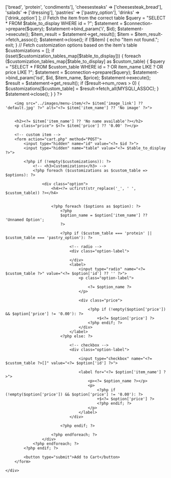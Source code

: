 <!-- detail page php -->
<?php

include '../includes/database.php';

if (!isset($_GET['id']) || !isset($_GET['table'])) {
    echo "No item ID or table provided.";
    exit;
}

$id = $_GET['id'];
$table_to_display = $_GET['table'];

$item_name = $_GET['item_name'] ?? '%';
$price = $_GET['price'] ?? '%';

// Define the main tables and their corresponding customization tables
$customization_tables_map = [
    'sandwiches' => ['bread', 'protein', 'condiments'],
    'cheesesteaks' => ['cheesesteak_bread'],
    'salads' => ['dressing'],
    'pastries' => ['pastry_option'],
    'drinks' => ['drink_option']
];

// Fetch the item from the correct table
$query = "SELECT * FROM $table_to_display WHERE id = ?";
$statement = $connection->prepare($query);
$statement->bind_param('i', $id);
$statement->execute();
$item_result = $statement->get_result();
$item = $item_result->fetch_assoc();
$statement->close();

if (!$item) {
    echo "Item not found.";
    exit;
}

// Fetch customization options based on the item's table
$customizations = [];

if (isset($customization_tables_map[$table_to_display])) {
    foreach ($customization_tables_map[$table_to_display] as $custom_table) {
        $query = "SELECT * FROM $custom_table WHERE id = ? OR item_name LIKE ? OR price LIKE ?";
        $statement = $connection->prepare($query);
        $statement->bind_param('isd', $id, $item_name, $price);
        $statement->execute();
        $result = $statement->get_result();

        if ($result->num_rows > 0) {
            $customizations[$custom_table] = $result->fetch_all(MYSQLI_ASSOC);
        }

        $statement->close();
    }
}
?>

<!DOCTYPE html>
<html lang="en">
<head>
    <meta charset="UTF-8">
    <meta name="viewport" content="width=device-width, initial-scale=1.0">
    <title><?= $item['item_name'] ?? 'Item Detail' ?></title>
    <link rel="icon" type="image/gif" href="../images/logo.png" />
    <link rel="stylesheet" href="css/general.css">
    <link rel="stylesheet" href="css/menu.css">
    <link rel="stylesheet" href="css/menu-item.css">
</head>

<body>
    <div class="screen-container">

        
        <img src="../images/menu-item/<?= $item['image_link'] ?? 'default.jpg' ?>" alt="<?= $item['item_name'] ?? 'No image' ?>">
        
        
        <h2><?= $item['item_name'] ?? 'No name available'?></h2>
        <p class="price"> $<?= $item['price'] ?? '0.00' ?></p>

        <!-- custom item -->
        <form action="cart.php" method="POST">
            <input type="hidden" name="id" value="<?= $id ?>">
            <input type="hidden" name="table" value="<?= $table_to_display ?>">
    
            <?php if (!empty($customizations)): ?>
                <!-- <h3>Customizations</h3> -->
                <?php foreach ($customizations as $custom_table => $options): ?>
                    
                    <div class="option">
                        <h4><?= ucfirst(str_replace('_', ' ', $custom_table)) ?></h4>


                        <?php foreach ($options as $option): ?>
                            <?php 
                            $option_name = $option['item_name'] ?? 'Unnamed Option';  
                            ?>

                            <?php if ($custom_table === 'protein' || $custom_table === 'pastry_option'): ?>

                                <!-- radio -->
                                <div class="option-label">

                                </div>
                                <label>
                                    <input type="radio" name="<?= $custom_table ?>" value="<?= $option['id'] ?? '' ?>">
                                    <p class="option-label">

                                        <?= $option_name ?>
                                    </p>

                                    <div class="price">

                                        <?php if (!empty($option['price']) && $option['price'] != '0.00'): ?>
                                            +$<?= $option['price'] ?>
                                        <?php endif; ?>
                                    </div>
                                </label>
                            <?php else: ?>
                                
                                <!-- checkbox -->
                                <div class="option-label">
                                    
                                    <input type="checkbox" name="<?= $custom_table ?>[]" value="<?= $option['id'] ?>">

                                    <label for="<?= $option['item_name'] ?>">
                                        <p><?= $option_name ?></p>
                                        <p>
                                            <?php if (!empty($option['price']) && $option['price'] != '0.00'): ?>
                                            +$<?= $option['price'] ?>
                                            <?php endif; ?>
                                        </p>
                                    </label>
                                </div>

                            <?php endif; ?>

                        <?php endforeach; ?>
                    </div>
                <?php endforeach; ?>
            <?php endif; ?>
    
            <button type="submit">Add to Cart</button>
        </form>

    </div>


</body>
</html>
